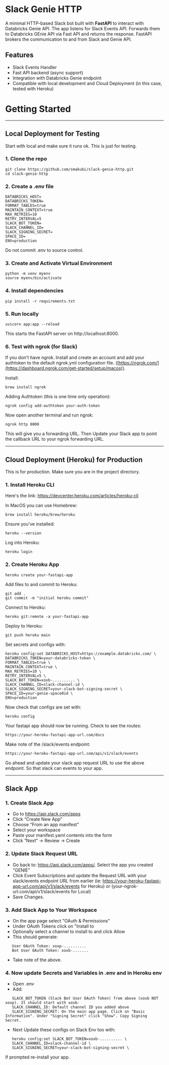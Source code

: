 # Slack Genie HTTP

A minimal HTTP-based Slack bot built with **FastAPI** to interact with Databricks Genie API. The app listens for Slack Events API. Forwards them to Databricks GEnie API via Fast API and returns the response. FastAPI brokers the communication to and from Slack and Genie API.


## Features
- Slack Events Handler
- Fast API backend (async support)
- Integration with Databricks Genie endpoint
- Compatible with local development and Cloud Deployment (in this case, tested with Heroku)

# Getting Started
---
## Local Deployment for Testing
Start with local and make sure it runs ok. This is just for testing.

### 1. Clone the repo
```
git clone https://github.com/smakubi/slack-genie-http.git
cd slack-genie-http
```

### 2. Create a .env file
```
DATABRICKS_HOST=
DATABRICKS_TOKEN=
FORMAT_TABLES=true
MAINTAIN_CONTEXT=true
MAX_RETRIES=10
RETRY_INTERVAL=5
SLACK_BOT_TOKEN=
SLACK_CHANNEL_ID=
SLACK_SIGNING_SECRET=
SPACE_ID=
ENV=production
```
Do not commit .env to source control.

### 3. Create and Activate Virtual Environment
```
python -m venv myenv
source myenv/bin/activate
```
### 4. Install dependencies
```
pip install -r requirements.txt
```

### 5. Run locally
```
uvicorn app:app --reload
```
This starts the FastAPI server on http://localhost:8000.

### 6. Test with ngrok (for Slack)
If you don't have ngrok. Install and create an account and add your authtoken to the default ngrok.yml configuration file.
 ([https://ngrok.com/](https://dashboard.ngrok.com/get-started/setup/macos)). 

 Install:
 ```
brew install ngrok
```

Adding Authtoken (this is one time only operation):
```
ngrok config add-authtoken your-auth-token
```
Now open another terminal and run ngrok:
```
ngrok http 8000
```
This will give you a forwarding URL. Then Update your Slack app to point the callback URL to your ngrok forwarding URL.

---
## Cloud Deployment (Heroku) for Production
This is for production. Make sure you are in the project directory.
### 1. Install Heroku CLI
Here's the link: https://devcenter.heroku.com/articles/heroku-cli

In MacOS you can use Homebrew:
```
brew install heroku/brew/heroku
```
Ensure you've installed:
```
heroku --version
```

Log into Heroku:
```
heroku login
```

### 2. Create Heroku App
```
heroku create your-fastapi-app
```
Add files to and commit to Heroku:
```
git add .
git commit -m "initial heroku commit"
```

Connect to Heroku:
```
heroku git:remote -a your-fastapi-app
```

Deploy to Heroku:
```
git push heroku main
```

Set secrets and configs with:
```
heroku config:set DATABRICKS_HOST=https://example.databricks.com/ \
DATABRICKS_TOKEN=your-databricks-token \
FORMAT_TABLES=true \
MAINTAIN_CONTEXT=true \
MAX_RETRIES=10 \
RETRY_INTERVAL=5 \
SLACK_BOT_TOKEN=xoxb-.......... \
SLACK_CHANNEL_ID=slack-channel-id \
SLACK_SIGNING_SECRET=your-slack-bot-signing-secret \
SPACE_ID=your-genie-space0id \
ENV=production
```

Now check that configs are set with:
```
heroku config
```

Your fastapi app should now be running.
Check to see the routes:
```
https://your-heroku-fastapi-app-url.com/docs
```
Make note of the /slack/events endpoint:
```
https://your-heroku-fastapi-app-url.com/api/v1/slack/events
```
Go ahead and update your slack app request URL to use the above endpoint. So that slack can events to your app.


---
## Slack App
### 1. Create Slack App
- Go to https://api.slack.com/apps
- Click “Create New App”
- Choose “From an app manifest”
- Select your workspace
- Paste your manifest.yaml contents into the form
- Click “Next” → Review → Create

### 2. Update Slack Request URL
- Go back to: https://api.slack.com/apps/. Select the app you created "GENIE"
- Click Event Subscriptions and update the Request URL with your slack/events endpoint URL from earlier (ie: https://your-heroku-fastapi-app-url.com/api/v1/slack/events for Heroku) or (your-ngrok-url.com/api/v1/slack/events for Local)
- Save Changes.

### 3. Add Slack App to Your Workspace
- On the app page select "OAuth & Permissions"
- Under OAuth Tokens click on "Install to <Your Workspace Name>
- Optionally select a channel to install to and click Allow
- This should generate:
```
   User OAuth Token: xoxp-..........
   Bot User OAuth Token: xoxb-.......
```
- Take note of the above.

### 4. Now update Secrets and Variables in .env and in Heroku env
- Open .env
- Add:
```
   SLACK_BOT_TOKEN (Slack Bot User OAuth Token) from above (xoxb NOT xoxp). It should start with xoxb-
   SLACK_CHANNEL_ID: Default channel ID you added above 
   SLACK_SIGNING_SECRET: On the main app page. Click on "Basic Information". Under "Signing Secret" click "Show". Copy Signing Secret.
```

- Next Update these configs on Slack Env too with:
```
   heroku config:set SLACK_BOT_TOKEN=xoxb-.......... \
   SLACK_CHANNEL_ID=slack-channel-id \
   SLACK_SIGNING_SECRET=your-slack-bot-signing-secret \
```

If prompted re-install your app.